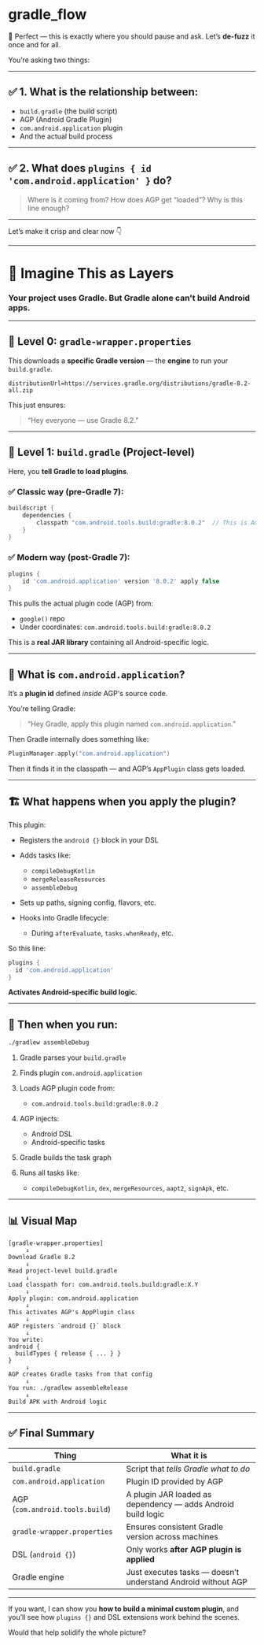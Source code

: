 # gradle_flow

💯 Perfect — this is exactly where you should pause and ask. Let’s **de-fuzz** it once and for all.

You’re asking two things:

---

## ✅ 1. What is the relationship between:

* `build.gradle` (the build script)
* AGP (Android Gradle Plugin)
* `com.android.application` plugin
* And the actual build process

---

## ✅ 2. What does `plugins { id 'com.android.application' }` do?

> Where is it coming from? How does AGP get “loaded”?
> Why is this line enough?

---

Let’s make it crisp and clear now 👇

---

# 🧠 Imagine This as Layers

### Your project uses Gradle. But **Gradle alone can't build Android apps.**

---

## 🚀 Level 0: `gradle-wrapper.properties`

This downloads a **specific Gradle version** — the **engine** to run your `build.gradle`.

```properties
distributionUrl=https://services.gradle.org/distributions/gradle-8.2-all.zip
```

This just ensures:

> “Hey everyone — use Gradle 8.2.”

---

## 🚀 Level 1: `build.gradle` (Project-level)

Here, you **tell Gradle to load plugins**.

### ✅ Classic way (pre-Gradle 7):

```groovy
buildscript {
    dependencies {
        classpath "com.android.tools.build:gradle:8.0.2"  // This is AGP
    }
}
```

### ✅ Modern way (post-Gradle 7):

```groovy
plugins {
    id 'com.android.application' version '8.0.2' apply false
}
```

This pulls the actual plugin code (AGP) from:

* `google()` repo
* Under coordinates:
  `com.android.tools.build:gradle:8.0.2`

This is a **real JAR library** containing all Android-specific logic.

---

## 🧩 What is `com.android.application`?

It’s a **plugin id** defined *inside* AGP's source code.

You’re telling Gradle:

> “Hey Gradle, apply this plugin named `com.android.application`.”

Then Gradle internally does something like:

```kotlin
PluginManager.apply("com.android.application")
```

Then it finds it in the classpath — and AGP’s `AppPlugin` class gets loaded.

---

## 🏗️ What happens when you apply the plugin?

This plugin:

* Registers the `android {}` block in your DSL
* Adds tasks like:

  * `compileDebugKotlin`
  * `mergeReleaseResources`
  * `assembleDebug`
* Sets up paths, signing config, flavors, etc.
* Hooks into Gradle lifecycle:

  * During `afterEvaluate`, `tasks.whenReady`, etc.

So this line:

```groovy
plugins {
  id 'com.android.application'
}
```

**Activates Android-specific build logic.**

---

## 🔁 Then when you run:

```sh
./gradlew assembleDebug
```

1. Gradle parses your `build.gradle`
2. Finds plugin `com.android.application`
3. Loads AGP plugin code from:

   * `com.android.tools.build:gradle:8.0.2`
4. AGP injects:

   * Android DSL
   * Android-specific tasks
5. Gradle builds the task graph
6. Runs all tasks like:

   * `compileDebugKotlin`, `dex`, `mergeResources`, `aapt2`, `signApk`, etc.

---

## 📊 Visual Map

```text
[gradle-wrapper.properties]
     ↓
Download Gradle 8.2
     ↓
Read project-level build.gradle
     ↓
Load classpath for: com.android.tools.build:gradle:X.Y
     ↓
Apply plugin: com.android.application
     ↓
This activates AGP's AppPlugin class
     ↓
AGP registers `android {}` block
     ↓
You write:
android {
  buildTypes { release { ... } }
}
     ↓
AGP creates Gradle tasks from that config
     ↓
You run: ./gradlew assembleRelease
     ↓
Build APK with Android logic
```

---

## ✅ Final Summary

| Thing                           | What it is                                                   |
| ------------------------------- | ------------------------------------------------------------ |
| `build.gradle`                  | Script that *tells Gradle what to do*                        |
| `com.android.application`       | Plugin ID provided by AGP                                    |
| AGP (`com.android.tools.build`) | A plugin JAR loaded as dependency — adds Android build logic |
| `gradle-wrapper.properties`     | Ensures consistent Gradle version across machines            |
| DSL (`android {}`)              | Only works **after AGP plugin is applied**                   |
| Gradle engine                   | Just executes tasks — doesn’t understand Android without AGP |

---

If you want, I can show you **how to build a minimal custom plugin**, and you’ll see how `plugins {}` and DSL extensions work behind the scenes.

Would that help solidify the whole picture?
